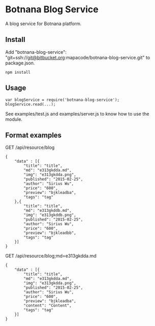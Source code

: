 # Botnana Blog Service

A blog service for Botnana platform.

## Install

Add "botnana-blog-service": "git+ssh://git@bitbucket.org:mapacode/botnana-blog-service.git" to package.json.

    npm install

## Usage

    var blogService = require('botnana-blog-service');
    blogService.read(...);

See examples/test.js and examples/server.js to know how to use the module.

## Format examples

GET /api/resource/blog

    {
        "data" : [{
            "title": "title",
            "md": "e313gkdda.md",
            "img": "e313gkdda.png",
            "published": "2015-02-25",
            "author": "Sirius Wu",
            "price": "600",
            "preview": "bjkleadba",
            "tags": "tag"
        },{
            "title": "title",
            "md": "e313gkddb.md",
            "img": "e313gkddb.png",
            "published": "2015-02-25",
            "author": "Sirius Wu",
            "price": "600",
            "preview": "bjkleadbb",
            "tags": "tag"
        }]
    }

GET /api/resource/blog;md=e313gkdda.md

    {
        "data" : [{
            "title": "title",
            "md": "e313gkdda.md",
            "img": "e313gkdda.png",
            "published": "2015-02-25",
            "author": "Sirius Wu",
            "price": "600",
            "preview": "bjkleadba",
            "content": "Content",
            "tags": "tag"
        }]
    }

